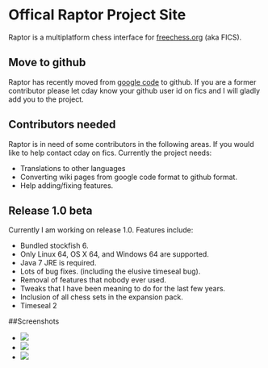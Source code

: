 # Offical Raptor Project Site
Raptor is a multiplatform chess interface for [freechess.org](freechess.org) (aka FICS).

## Move to github
Raptor has recently moved from [google code](https://code.google.com/p/raptor-chess-interface/) to github.
If you are a former contributor please let cday know your github user id on fics and I will gladly add you to the project.

## Contributors needed
Raptor is in need of some contributors in the following areas. If you would like to help contact cday on fics. Currently the project needs:
* Translations to other languages
* Converting wiki pages from google code format to github format.
* Help adding/fixing features.

## Release 1.0 beta
Currently I am working on release 1.0. Features include:
* Bundled stockfish 6.
* Only Linux 64, OS X 64, and Windows 64 are supported.
* Java 7 JRE is required.
* Lots of bug fixes. (including the elusive timeseal bug).
* Removal of features that nobody ever used. 
* Tweaks that I have been meaning to do for the last few years.
* Inclusion of all chess sets in the expansion pack.
* Timeseal 2

##Screenshots
* ![](https://cloud.githubusercontent.com/assets/11840077/8396572/f42eb464-1dab-11e5-8fb6-699378b417be.png)
* ![](https://cloud.githubusercontent.com/assets/11840077/8396573/f8a82480-1dab-11e5-9e00-0d310f4e9df4.png)
* ![](https://cloud.githubusercontent.com/assets/11840077/8396574/fbf5b9a4-1dab-11e5-8d80-17258c62d3de.png)
